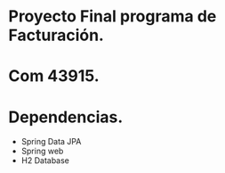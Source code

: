 # Proyecto Final programa de Facturación.
# Com 43915.

# Dependencias.
* Spring Data JPA
* Spring web
* H2 Database
